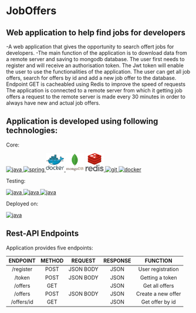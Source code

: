 # JobOffers 
## Web application to help find jobs for developers 
-A web application that gives the opportunity to search offert jobs for developers.
-The main function of the application is to download data from a remote server  and saving to mongodb database.
The user first needs to register and will receive an authorisation token. The Jwt token will enable the user to use the functionalities of the application.
The user can get all job offers, search for offers by id and add a new job offer to the database.
Endpoint GET is cacheabled using Redis to improve the speed of requests
The application is connected to a remote server from which it getting job offers a request to the remote server 
is made every 30 minutes in order to always have new and actual job offers.
## Application is developed using following technologies:
 Core:
<p align="left"><a href="https://www.java.com" target="_blank" rel="noreferrer"> <img src="https://ultimateqa.com/wp-content/uploads/2020/12/Java-logo-icon-1.png" alt="java" width="80" height="50"/>  </a> <a href="https://spring.io/" target="_blank" rel="noreferrer"> <img src="https://e4developer.com/wp-content/uploads/2018/01/spring-boot.png" alt="spring" width="90" height="50"/> <a href="https://www.mongodb.com/" target="_blank" rel="noreferrer"> <a href="https://www.docker.com/" target="_blank" rel="noreferrer"> <img src="https://raw.githubusercontent.com/devicons/devicon/master/icons/docker/docker-original-wordmark.svg" alt="docker" width="50" height="50"/> </a> </a> <img src="https://raw.githubusercontent.com/devicons/devicon/master/icons/mongodb/mongodb-original-wordmark.svg" alt="mongodb" width="50" height="50"/> </a> </a> <a href="https://redis.io" target="_blank" rel="noreferrer"> <img src="https://raw.githubusercontent.com/devicons/devicon/master/icons/redis/redis-original-wordmark.svg" alt="redis" width="50" height="50""/><a href="https://git-scm.com/" target="_blank" rel="noreferrer"> <img src="https://www.vectorlogo.zone/logos/git-scm/git-scm-icon.svg" alt="git" width="50" height="50"/> <a href="https://www.docker.com/" target="_blank" rel="noreferrer"> <img src="https://mapstruct.org/images/mapstruct.png" alt="docker" width="80" height="50"/></a> </p>


 Testing:
<p align="left"> <a href="https://www.java.com" target="_blank" rel="noreferrer"> <img src="https://junit.org/junit4/images/junit5-banner.png" alt="java" width="80" height="40"/>
<a href="https://www.java.com" target="_blank" rel="noreferrer"> <img src="https://d33wubrfki0l68.cloudfront.net/6b06015a22f71ab9571943df763c6e827ae18f89/a3195/logo.png" alt="java" width="80" height="40"/>
<a href="https://www.java.com" target="_blank" rel="noreferrer"> <img src="https://javadoc.io/static/org.mockito/mockito-core/1.9.5/org/mockito/logo.jpg" alt="java" width="80" height="40"/></a> </p>
 Deployed on:
<p align="left"> <a href="https://www.java.com" target="_blank" rel="noreferrer"> <img src="https://i.pcmag.com/imagery/reviews/0179dSC1AqaTy8DbcTJMDYE-7.fit_scale.size_760x427.v1569472044.jpg" alt="java" width="80" height="40"/></a> </p>


## Rest-API Endpoints
Application provides five endpoints:

|     ENDPOINT   | METHOD |         REQUEST          | RESPONSE |             FUNCTION             |
|:--------------:|:------:|:------------------------:|:--------:|:--------------------------------:|
|/register       |  POST  |   JSON BODY              |   JSON   | User registration                |
|/token          |  POST  |   JSON BODY              |   JSON   | Getting a token                  |
|/offers         |  GET   |                          |   JSON   | Get all offers                   |
|/offers         |  POST  |   JSON BODY              |   JSON   | Create a new offer               |
|/offers/id      |  GET   |                          |   JSON   | Get offer by id                  |

